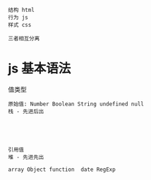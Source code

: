 
```
结构 html
行为 js
样式 css

三者相互分离
```


# js 基本语法


值类型

```
原始值: Number Boolean String undefined null
栈 - 先进后出





引用值
堆 - 先进先出

array Object function  date RegExp

```